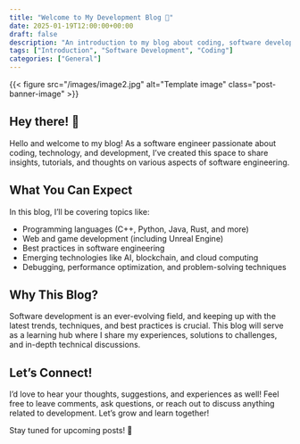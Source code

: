 ```yaml
---
title: "Welcome to My Development Blog 🚀"
date: 2025-01-19T12:00:00+00:00
draft: false
description: "An introduction to my blog about coding, software development, and technology."
tags: ["Introduction", "Software Development", "Coding"]
categories: ["General"]
---
```

{{< figure src="/images/image2.jpg" alt="Template image" class="post-banner-image" >}}

## Hey there! 👋

Hello and welcome to my blog! As a software engineer passionate about coding, technology, and development, I’ve created this space to share insights, tutorials, and thoughts on various aspects of software engineering.

## What You Can Expect
In this blog, I’ll be covering topics like:
- Programming languages (C++, Python, Java, Rust, and more)
- Web and game development (including Unreal Engine)
- Best practices in software engineering
- Emerging technologies like AI, blockchain, and cloud computing
- Debugging, performance optimization, and problem-solving techniques

## Why This Blog?
Software development is an ever-evolving field, and keeping up with the latest trends, techniques, and best practices is crucial. This blog will serve as a learning hub where I share my experiences, solutions to challenges, and in-depth technical discussions.

## Let’s Connect!
I’d love to hear your thoughts, suggestions, and experiences as well! Feel free to leave comments, ask questions, or reach out to discuss anything related to development. Let’s grow and learn together!

Stay tuned for upcoming posts! 🚀